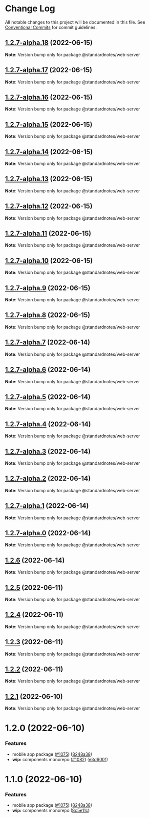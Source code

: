 # Change Log

All notable changes to this project will be documented in this file.
See [Conventional Commits](https://conventionalcommits.org) for commit guidelines.

## [1.2.7-alpha.18](https://github.com/standardnotes/app/compare/@standardnotes/web-server@1.2.7-alpha.17...@standardnotes/web-server@1.2.7-alpha.18) (2022-06-15)

**Note:** Version bump only for package @standardnotes/web-server

## [1.2.7-alpha.17](https://github.com/standardnotes/app/compare/@standardnotes/web-server@1.2.7-alpha.16...@standardnotes/web-server@1.2.7-alpha.17) (2022-06-15)

**Note:** Version bump only for package @standardnotes/web-server

## [1.2.7-alpha.16](https://github.com/standardnotes/app/compare/@standardnotes/web-server@1.2.7-alpha.15...@standardnotes/web-server@1.2.7-alpha.16) (2022-06-15)

**Note:** Version bump only for package @standardnotes/web-server

## [1.2.7-alpha.15](https://github.com/standardnotes/app/compare/@standardnotes/web-server@1.2.7-alpha.14...@standardnotes/web-server@1.2.7-alpha.15) (2022-06-15)

**Note:** Version bump only for package @standardnotes/web-server

## [1.2.7-alpha.14](https://github.com/standardnotes/app/compare/@standardnotes/web-server@1.2.7-alpha.13...@standardnotes/web-server@1.2.7-alpha.14) (2022-06-15)

**Note:** Version bump only for package @standardnotes/web-server

## [1.2.7-alpha.13](https://github.com/standardnotes/app/compare/@standardnotes/web-server@1.2.7-alpha.12...@standardnotes/web-server@1.2.7-alpha.13) (2022-06-15)

**Note:** Version bump only for package @standardnotes/web-server

## [1.2.7-alpha.12](https://github.com/standardnotes/app/compare/@standardnotes/web-server@1.2.7-alpha.11...@standardnotes/web-server@1.2.7-alpha.12) (2022-06-15)

**Note:** Version bump only for package @standardnotes/web-server

## [1.2.7-alpha.11](https://github.com/standardnotes/app/compare/@standardnotes/web-server@1.2.7-alpha.10...@standardnotes/web-server@1.2.7-alpha.11) (2022-06-15)

**Note:** Version bump only for package @standardnotes/web-server

## [1.2.7-alpha.10](https://github.com/standardnotes/app/compare/@standardnotes/web-server@1.2.7-alpha.9...@standardnotes/web-server@1.2.7-alpha.10) (2022-06-15)

**Note:** Version bump only for package @standardnotes/web-server

## [1.2.7-alpha.9](https://github.com/standardnotes/app/compare/@standardnotes/web-server@1.2.7-alpha.8...@standardnotes/web-server@1.2.7-alpha.9) (2022-06-15)

**Note:** Version bump only for package @standardnotes/web-server

## [1.2.7-alpha.8](https://github.com/standardnotes/app/compare/@standardnotes/web-server@1.2.7-alpha.7...@standardnotes/web-server@1.2.7-alpha.8) (2022-06-15)

**Note:** Version bump only for package @standardnotes/web-server

## [1.2.7-alpha.7](https://github.com/standardnotes/app/compare/@standardnotes/web-server@1.2.7-alpha.6...@standardnotes/web-server@1.2.7-alpha.7) (2022-06-14)

**Note:** Version bump only for package @standardnotes/web-server

## [1.2.7-alpha.6](https://github.com/standardnotes/app/compare/@standardnotes/web-server@1.2.7-alpha.5...@standardnotes/web-server@1.2.7-alpha.6) (2022-06-14)

**Note:** Version bump only for package @standardnotes/web-server

## [1.2.7-alpha.5](https://github.com/standardnotes/app/compare/@standardnotes/web-server@1.2.7-alpha.4...@standardnotes/web-server@1.2.7-alpha.5) (2022-06-14)

**Note:** Version bump only for package @standardnotes/web-server

## [1.2.7-alpha.4](https://github.com/standardnotes/app/compare/@standardnotes/web-server@1.2.7-alpha.3...@standardnotes/web-server@1.2.7-alpha.4) (2022-06-14)

**Note:** Version bump only for package @standardnotes/web-server

## [1.2.7-alpha.3](https://github.com/standardnotes/app/compare/@standardnotes/web-server@1.2.7-alpha.2...@standardnotes/web-server@1.2.7-alpha.3) (2022-06-14)

**Note:** Version bump only for package @standardnotes/web-server

## [1.2.7-alpha.2](https://github.com/standardnotes/app/compare/@standardnotes/web-server@1.2.7-alpha.1...@standardnotes/web-server@1.2.7-alpha.2) (2022-06-14)

**Note:** Version bump only for package @standardnotes/web-server

## [1.2.7-alpha.1](https://github.com/standardnotes/app/compare/@standardnotes/web-server@1.2.7-alpha.0...@standardnotes/web-server@1.2.7-alpha.1) (2022-06-14)

**Note:** Version bump only for package @standardnotes/web-server

## [1.2.7-alpha.0](https://github.com/standardnotes/app/compare/@standardnotes/web-server@1.2.6...@standardnotes/web-server@1.2.7-alpha.0) (2022-06-14)

**Note:** Version bump only for package @standardnotes/web-server

## [1.2.6](https://github.com/standardnotes/app/compare/@standardnotes/web-server@1.2.5...@standardnotes/web-server@1.2.6) (2022-06-14)

**Note:** Version bump only for package @standardnotes/web-server

## [1.2.5](https://github.com/standardnotes/app/compare/@standardnotes/web-server@1.2.4...@standardnotes/web-server@1.2.5) (2022-06-11)

**Note:** Version bump only for package @standardnotes/web-server

## [1.2.4](https://github.com/standardnotes/app/compare/@standardnotes/web-server@1.2.3...@standardnotes/web-server@1.2.4) (2022-06-11)

**Note:** Version bump only for package @standardnotes/web-server

## [1.2.3](https://github.com/standardnotes/app/compare/@standardnotes/web-server@1.2.2...@standardnotes/web-server@1.2.3) (2022-06-11)

**Note:** Version bump only for package @standardnotes/web-server

## [1.2.2](https://github.com/standardnotes/app/compare/@standardnotes/web-server@1.2.1...@standardnotes/web-server@1.2.2) (2022-06-11)

**Note:** Version bump only for package @standardnotes/web-server

## [1.2.1](https://github.com/standardnotes/app/compare/@standardnotes/web-server@1.2.0...@standardnotes/web-server@1.2.1) (2022-06-10)

**Note:** Version bump only for package @standardnotes/web-server

# 1.2.0 (2022-06-10)

### Features

* mobile app package ([#1075](https://github.com/standardnotes/app/issues/1075)) ([8248a38](https://github.com/standardnotes/app/commit/8248a38280cb7c92da2b2e9c7db298f34ae8ffdf))
* **wip:** components monorepo ([#1082](https://github.com/standardnotes/app/issues/1082)) ([e3d6001](https://github.com/standardnotes/app/commit/e3d6001a178e11e619ca724b2b155b7c0405c023))

# 1.1.0 (2022-06-10)

### Features

* mobile app package ([#1075](https://github.com/standardnotes/app/issues/1075)) ([8248a38](https://github.com/standardnotes/app/commit/8248a38280cb7c92da2b2e9c7db298f34ae8ffdf))
* **wip:** components monorepo ([8c5e11c](https://github.com/standardnotes/app/commit/8c5e11c22b717ada7a6a9b3115fc4c9b757ec71c))
